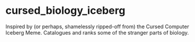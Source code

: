 # cursed_biology_iceberg
Inspired by (or perhaps, shamelessly ripped-off from) the Cursed Computer Iceberg Meme. Catalogues and ranks some of the stranger parts of biology.
